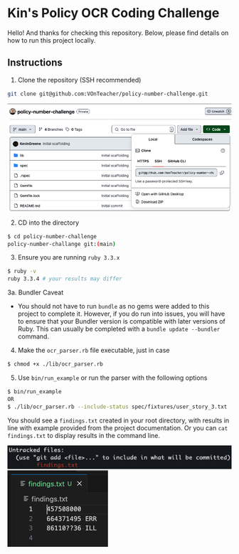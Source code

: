 # Kin's Policy OCR Coding Challenge

Hello! And thanks for checking this repository. Below, please find details on how to run this project locally.

## Instructions
1. Clone the repository (SSH recommended)
```bash
git clone git@github.com:VOnTeacher/policy-number-challenge.git
```

![clone instructions](images/clone_instructions.png)

2. CD into the directory
```bash
$ cd policy-number-challenge
policy-number-challange git:(main)
```

3. Ensure you are running `ruby 3.3.x`
```bash
$ ruby -v
ruby 3.3.4 # your results may differ
```

3a. Bundler Caveat
- You should not have to run `bundle` as no gems were added to this project to complete it. However, if you do run into issues, you will have to ensure that your Bundler version is compatible with later versions of Ruby. This can usually be completed with a `bundle update --bundler` command.

4. Make the `ocr_parser.rb` file executable, just in case
```bash
$ chmod +x ./lib/ocr_parser.rb
```

5. Use `bin/run_example` or run the parser with the following options
```bash
$ bin/run_example
OR
$ ./lib/ocr_parser.rb --include-status spec/fixtures/user_story_3.txt
```

You should see a `findings.txt` created in your root directory, with results in line with example provided from the project documentation. Or you can `cat findings.txt` to display results in the command line.

![findings](images/findings.png)
![findings](images/findings2.png)
